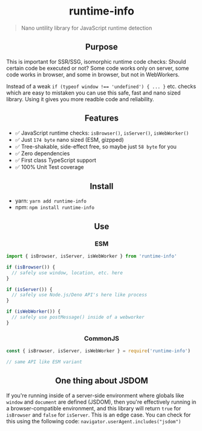 <h1 align="center">runtime-info</h1>

> Nano untility library for JavaScript runtime detection

<h2 align="center">Purpose</h2>

This is important for SSR/SSG, isomorphic runtime code checks: Should certain code be executed or not?
Some code works only on server, some code works in browser, and some in browser, but not in WebWorkers.

Instead of a weak `if (typeof window !== 'undefined') { ... }` etc. checks which are easy to mistaken
you can use this safe, fast and nano sized library. Using it gives you more readble code and reliability.

<h2 align="center">Features</h2>

- ✅ JavaScript runtime checks: `isBrowser()`, `isServer()`, `isWebWorker()`
- ✅ Just `174 byte` nano sized (ESM, gizpped)
- ✅ Tree-shakable, side-effect free, so maybe just `58 byte` for you
- ✅ Zero dependencies
- ✅ First class TypeScript support
- ✅ 100% Unit Test coverage

<h2 align="center">Install</h2>

- yarn: `yarn add runtime-info`
- npm: `npm install runtime-info`

<h2 align="center">Use</h2>

<h3 align="center">ESM</h2>

```ts
import { isBrowser, isServer, isWebWorker } from 'runtime-info'

if (isBrowser()) {
  // safely use window, location, etc. here
}

if (isServer()) {
  // safely use Node.js/Deno API's here like process
}

if (isWebWorker()) {
  // safely use postMessage() inside of a webworker
}
```

<h3 align="center">CommonJS</h2>

```ts
const { isBrowser, isServer, isWebWorker } = require('runtime-info')

// same API like ESM variant
```

<h2 align="center">One thing about JSDOM</h2>

If you're running inside of a server-side environment where globals like `window` and `document`
are defined (JSDOM), then you're effectively running in a browser-compatible environment, and
this library will return `true` for `isBrowser` and `false` for `isServer`. This is an edge case.
You can check for this using the following code: `navigator.userAgent.includes("jsdom")`
